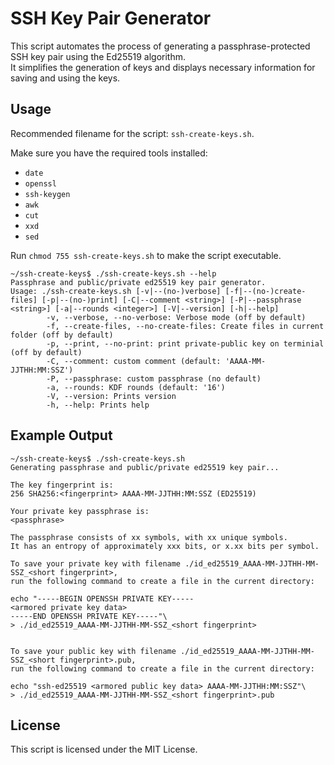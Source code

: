 # SSH Key Pair Generator

This script automates the process of generating a passphrase-protected SSH key pair using the Ed25519 algorithm.  
It simplifies the generation of keys and displays necessary information for saving and using the keys.

## Usage

Recommended filename for the script: `ssh-create-keys.sh`.

Make sure you have the required tools installed:

- `date`
- `openssl`
- `ssh-keygen`
- `awk`
- `cut`
- `xxd`
- `sed`

Run `chmod 755 ssh-create-keys.sh` to make the script executable.  

```
~/ssh-create-keys$ ./ssh-create-keys.sh --help
Passphrase and public/private ed25519 key pair generator.
Usage: ./ssh-create-keys.sh [-v|--(no-)verbose] [-f|--(no-)create-files] [-p|--(no-)print] [-C|--comment <string>] [-P|--passphrase <string>] [-a|--rounds <integer>] [-V|--version] [-h|--help]
        -v, --verbose, --no-verbose: Verbose mode (off by default)
        -f, --create-files, --no-create-files: Create files in current folder (off by default)
        -p, --print, --no-print: print private-public key on terminial (off by default)
        -C, --comment: custom comment (default: 'AAAA-MM-JJTHH:MM:SSZ')
        -P, --passphrase: custom passphrase (no default)
        -a, --rounds: KDF rounds (default: '16')
        -V, --version: Prints version
        -h, --help: Prints help
```

## Example Output

```
~/ssh-create-keys$ ./ssh-create-keys.sh 
Generating passphrase and public/private ed25519 key pair...

The key fingerprint is:
256 SHA256:<fingerprint> AAAA-MM-JJTHH:MM:SSZ (ED25519)

Your private key passphrase is:
<passphrase>

The passphrase consists of xx symbols, with xx unique symbols. 
It has an entropy of approximately xxx bits, or x.xx bits per symbol.

To save your private key with filename ./id_ed25519_AAAA-MM-JJTHH-MM-SSZ_<short fingerprint>,
run the following command to create a file in the current directory:

echo "-----BEGIN OPENSSH PRIVATE KEY-----
<armored private key data>
-----END OPENSSH PRIVATE KEY-----"\
> ./id_ed25519_AAAA-MM-JJTHH-MM-SSZ_<short fingerprint>


To save your public key with filename ./id_ed25519_AAAA-MM-JJTHH-MM-SSZ_<short fingerprint>.pub,
run the following command to create a file in the current directory:

echo "ssh-ed25519 <armored public key data> AAAA-MM-JJTHH:MM:SSZ"\
> ./id_ed25519_AAAA-MM-JJTHH-MM-SSZ_<short fingerprint>.pub
```

## License

This script is licensed under the MIT License.
